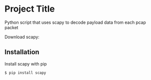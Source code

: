 
# Project Title

Python script that uses scapy to decode payload data from each pcap packet

Download scapy:

## Installation

Install scapy with pip

```bash
$ pip install scapy
```
